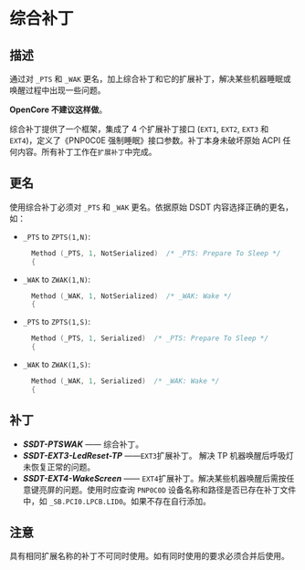 # 综合补丁

## 描述

通过对 `_PTS` 和 `_WAK` 更名，加上综合补丁和它的扩展补丁，解决某些机器睡眠或唤醒过程中出现一些问题。

**OpenCore 不建议这样做**。

综合补丁提供了一个框架，集成了 4 个扩展补丁接口 (`EXT1`, `EXT2`, `EXT3` 和 `EXT4`)，定义了《PNP0C0E 强制睡眠》接口参数。补丁本身未破坏原始 ACPI 任何内容。所有补丁工作在`扩展补丁`中完成。

## 更名

使用综合补丁必须对 `_PTS` 和 `_WAK` 更名。依据原始 DSDT 内容选择正确的更名，如：

- `_PTS` to `ZPTS(1,N)`:

  ```Swift
    Method (_PTS, 1, NotSerialized)  /* _PTS: Prepare To Sleep */
    {
  ```

- `_WAK` to `ZWAK(1,N)`:

  ```Swift
    Method (_WAK, 1, NotSerialized)  /* _WAK: Wake */
    {
  ```

- `_PTS` to `ZPTS(1,S)`:

  ```Swift
    Method (_PTS, 1, Serialized)  /* _PTS: Prepare To Sleep */
    {
  ```

- `_WAK` to `ZWAK(1,S)`:

  ```Swift
    Method (_WAK, 1, Serialized)  /* _WAK: Wake */
    {
  ```

## 补丁

- ***SSDT-PTSWAK*** —— 综合补丁。
- ***SSDT-EXT3-LedReset-TP*** ——`EXT3`扩展补丁。 解决 TP 机器唤醒后呼吸灯未恢复正常的问题。
- ***SSDT-EXT4-WakeScreen*** —— `EXT4`扩展补丁。解决某些机器唤醒后需按任意键亮屏的问题。使用时应查询 `PNP0C0D` 设备名称和路径是否已存在补丁文件中，如 `_SB.PCI0.LPCB.LID0`。如果不存在自行添加。

## 注意

具有相同扩展名称的补丁不可同时使用。如有同时使用的要求必须合并后使用。
